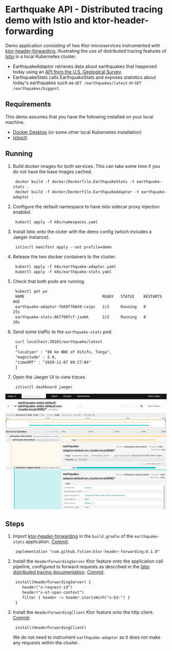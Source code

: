 # Earthquake API - Distributed tracing demo with Istio and ktor-header-forwarding

Demo application consisting of two Ktor microservices instrumented with [ktor-header-forwarding](https://github.com/fstien/ktor-header-forwarding), illustrating the use of distributed tracing features of [Istio](https://istio.io/latest/docs/tasks/observability/distributed-tracing/overview/) in a local Kubernetes cluster.

* EarthquakeAdaptor retrieves data about earthquakes that happened today using an [API from the U.S. Geological Survey](https://earthquake.usgs.gov/fdsnws/event/1/).
* EarthquakeStats calls EarthquakeStats and exposes statistics about today's earthquakes such as `GET /earthquakes/latest` or `GET /earthquakes/biggest`. 


## Requirements
This demo assumes that you have the following installed on your local machine. 
- [Docker Desktop](https://www.docker.com/products/docker-desktop) (or some other local Kubernetes installation)
- [Istioctl](https://istio.io/latest/docs/ops/diagnostic-tools/istioctl/)

## Running
1. Build docker images for both services. This can take some time if you do not have the base images cached. 
        
        docker build -f docker/Dockerfile.EarthquakeStats -t earthquake-stats .
        docker build -f docker/Dockerfile.EarthquakeAdaptor -t earthquake-adaptor .

2. Configure the default namespace to have istio sidecar proxy injection enabled. 
        
        kubectl apply -f k8s/namespaces.yaml

3. Install Istio onto the cluter with the demo config (which includes a Jaeger instance).
        
        istioctl manifest apply --set profile=demo

4. Release the two docker containers to the cluster.
        
        kubectl apply -f k8s/earthquake-adaptor.yaml
        kubectl apply -f k8s/earthquake-stats.yaml

5. Check that both pods are running. 
        
        kubectl get po
        NAME                                  READY   STATUS    RESTARTS   AGE
        earthquake-adaptor-7b69f76849-cxzpc   2/2     Running   0          25s
        earthquake-stats-8677997cf-jzwbk      2/2     Running   0          20s

6. Send some traffic to the `earthquake-stats` pod. 
        
        curl localhost:30101/earthquake/latest
        {
        "location" : "80 km NNE of Hihifo, Tonga",
        "magnitude" : 5.9,
        "timeGMT" : "2020-11-07 09:27:04"
        }
7. Open the Jaeger UI to view traces.
        
        istioctl dashboard jaeger

![image](./jaegerscreenshot.png)

## Steps 

1. Import [ktor-header-forwarding](https://github.com/fstien/ktor-header-forwarding) in the `build.gradle` of the `earthquake-stats` application. [Commit](https://github.com/fstien/ktor-istio-distributed-tracing-demo/commit/cef896a43e88f6cf0248252df20483b2e839526a).

        implementation "com.github.fstien:ktor-header-forwarding:0.1.0"

2. Install the `HeaderForwardingServer` Ktor feature onto the application call pipeline, configured to forward requests as described in the [Istio distributed tracing documentation](https://istio.io/latest/docs/tasks/observability/distributed-tracing/overview/). [Commit](https://github.com/fstien/ktor-istio-distributed-tracing-demo/commit/bd155f452bc8aca48dbb5e466b3904c40e68a217).

        install(HeaderForwardingServer) {
           header("x-request-id")
           header("x-ot-span-context")
           filter { header -> header.startsWith("x-b3-") }
        }

3. Install the `HeaderForwardingClient` Ktor feature onto the http client. [Commit](https://github.com/fstien/ktor-istio-distributed-tracing-demo/commit/0e647fafc3273ff4a933461fcdb2f0375a537456).

        install(HeaderForwardingClient)

   We do not need to instrument `earthquake-adaptor` as it does not make any requests within the cluster. 
